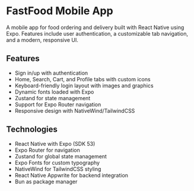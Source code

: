 # FastFood Mobile App

A mobile app for food ordering and delivery built with React Native using Expo. Features include user authentication, a customizable tab navigation, and a modern, responsive UI.

## Features

- Sign in/up with authentication
- Home, Search, Cart, and Profile tabs with custom icons
- Keyboard-friendly login layout with images and graphics
- Dynamic fonts loaded with Expo
- Zustand for state management
- Support for Expo Router navigation
- Responsive design with NativeWind/TailwindCSS

## Technologies

- React Native with Expo (SDK 53)
- Expo Router for navigation
- Zustand for global state management
- Expo Fonts for custom typography
- NativeWind for TailwindCSS styling
- React Native Appwrite for backend integration
- Bun as package manager
